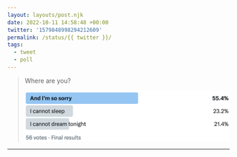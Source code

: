 ```yaml
---
layout: layouts/post.njk
date: 2022-10-11 14:58:48 +00:00
twitter: '1579848998294212609'
permalink: /status/{{ twitter }}/
tags: 
  - tweet
  - poll
---
```


> Where are you?
> 
> <img class="poll" src="/img/_poll/1579848998294212609.png" alt="poll with options “And I’m so sorry”, “I cannot sleep”, and “I cannot dream tonight”. 56 votes with the first option winning 55.4%" />

---
